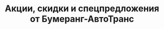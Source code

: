 ---
# Feel free to add content and custom Front Matter to this file.
# To modify the layout, see https://jekyllrb.com/docs/themes/#overriding-theme-defaults

layout: discounts
menu: Акции
title: Акции, скидки и спецпредложения от Бумеранг-АвтоТранс
description: Специальный предложения на аренду техники компании «Бумеранг-АвтоТранс».
permalink: /discounts/
metaimg: /img/discounts/hot.jpg
exclude: true
---